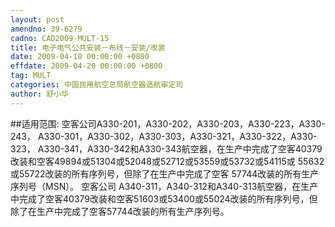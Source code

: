 ```yaml
---
layout: post
amendno: 39-6279
cadno: CAD2009-MULT-15
title: 电子电气公共安装－布线－安装/改装
date: 2009-04-10 00:00:00 +0800
effdate: 2009-04-20 00:00:00 +0800
tag: MULT
categories: 中国民用航空总局航空器适航审定司
author: 舒小华
---
```


##适用范围:
空客公司A330-201，A330-202，A330-203，A330-223，A330-243， A330-301，A330-302，A330-303，A330-321，A330-322，A330-323， A330-341，A330-342和A330-343航空器，在生产中完成了空客40379改装和空客49894或51304或52048或52712或53559或53732或54115或 55632或55722改装的所有序列号，但除了在生产中完成了空客 57744改装的所有生产序列号（MSN）。
空客公司 A340-311，A340-312和A340-313航空器，在生产中完成了空客40379改装和空客51603或53400或55024改装的所有序列号，但除了在生产中完成了空客57744改装的所有生产序列号。

